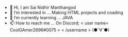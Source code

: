 - 👋 Hi, I am Sai Nidhir Manthangod
- 👀 I’m interested in ... Making HTML projects and coading
- 🌱 I’m currently learning ... JAVA
- 📫 How to reach me ...
On Discord;
< user name= CoolGAmer2696#0075 >
< /username > (●ˇ∀ˇ●) 
